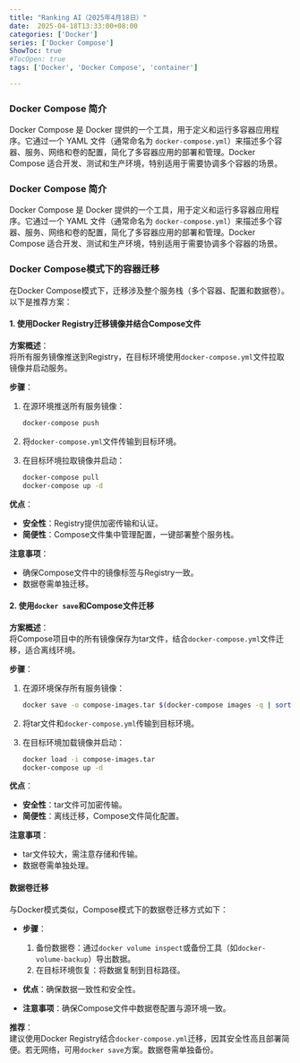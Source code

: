```yaml
---
title: "Ranking AI（2025年4月18日）"
date:  2025-04-18T13:33:00+08:00
categories: ['Docker']
series: ['Docker Compose']
ShowToc: true
#TocOpen: true
tags: ['Docker', 'Docker Compose', 'container']

---
```


### Docker Compose 简介

Docker Compose 是 Docker 提供的一个工具，用于定义和运行多容器应用程序。它通过一个 YAML 文件（通常命名为 `docker-compose.yml`）来描述多个容器、服务、网络和卷的配置，简化了多容器应用的部署和管理。Docker Compose 适合开发、测试和生产环境，特别适用于需要协调多个容器的场景。

### Docker Compose 简介

Docker Compose 是 Docker 提供的一个工具，用于定义和运行多容器应用程序。它通过一个 YAML 文件（通常命名为 `docker-compose.yml`）来描述多个容器、服务、网络和卷的配置，简化了多容器应用的部署和管理。Docker Compose 适合开发、测试和生产环境，特别适用于需要协调多个容器的场景。

### Docker Compose模式下的容器迁移

在Docker Compose模式下，迁移涉及整个服务栈（多个容器、配置和数据卷）。以下是推荐方案：

#### 1. 使用Docker Registry迁移镜像并结合Compose文件

**方案概述**：<br />将所有服务镜像推送到Registry，在目标环境使用`docker-compose.yml`文件拉取镜像并启动服务。

**步骤**：

1. 在源环境推送所有服务镜像：

    ```bash
    docker-compose push
    ```
2. 将`docker-compose.yml`文件传输到目标环境。
3. 在目标环境拉取镜像并启动：

    ```bash
    docker-compose pull
    docker-compose up -d
    ```

**优点**：

* **安全性**：Registry提供加密传输和认证。
* **简便性**：Compose文件集中管理配置，一键部署整个服务栈。

**注意事项**：

* 确保Compose文件中的镜像标签与Registry一致。
* 数据卷需单独迁移。

#### 2. 使用`docker save`和Compose文件迁移

**方案概述**：<br />将Compose项目中的所有镜像保存为tar文件，结合`docker-compose.yml`文件迁移，适合离线环境。

**步骤**：

1. 在源环境保存所有服务镜像：

    ```bash
    docker save -o compose-images.tar $(docker-compose images -q | sort -u)
    ```
2. 将tar文件和`docker-compose.yml`传输到目标环境。
3. 在目标环境加载镜像并启动：

    ```bash
    docker load -i compose-images.tar
    docker-compose up -d
    ```

**优点**：

* **安全性**：tar文件可加密传输。
* **简便性**：离线迁移，Compose文件简化配置。

**注意事项**：

* tar文件较大，需注意存储和传输。
* 数据卷需单独处理。

#### 数据卷迁移

与Docker模式类似，Compose模式下的数据卷迁移方式如下：

* **步骤**：

  1. 备份数据卷：通过`docker volume inspect`或备份工具（如`docker-volume-backup`）导出数据。
  2. 在目标环境恢复：将数据复制到目标路径。
* **优点**：确保数据一致性和安全性。
* **注意事项**：确保Compose文件中数据卷配置与源环境一致。

**推荐**：<br />建议使用Docker Registry结合`docker-compose.yml`迁移，因其安全性高且部署简便。若无网络，可用`docker save`方案。数据卷需单独备份。